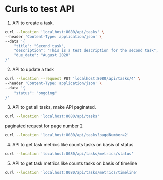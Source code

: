 # Curls to test API

1. API to create a task.

```bash
curl --location 'localhost:8080/api/tasks' \
--header 'Content-Type: application/json' \
--data '{
    "title": "Second task",
    "description": "This is a test description for the second task",
    "due_date": "August 2020"
}'
```

2. API to update a task

```bash
curl --location --request PUT 'localhost:8080/api/tasks/4' \
--header 'Content-Type: application/json' \
--data '{
    "status": "ongoing"
}'
```

3. API to get all tasks, make API paginated.

```bash
curl --location 'localhost:8080/api/tasks'
```

paginated request for page number 2

```bash
curl --location 'localhost:8080/api/tasks?pageNumber=2'
```

4. API to get task metrics like counts tasks on basis of status

```bash
curl --location 'localhost:8080/api/tasks/metrics/status'
```

5. API to get task metrics like counts tasks on basis of timeline

```bash
curl --location 'localhost:8080/api/tasks/metrics/timeline'
```
